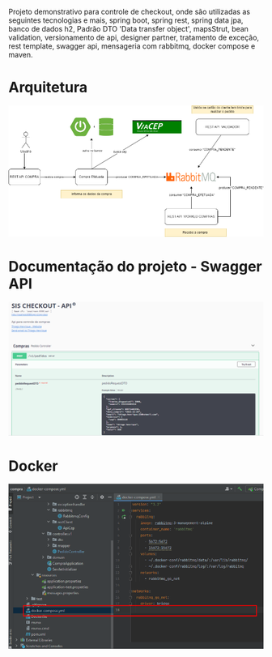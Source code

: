 Projeto demonstrativo para controle de checkout, onde são utilizadas as seguintes tecnologias e mais, spring boot, spring rest, spring data jpa, banco de dados h2, Padrão DTO 'Data transfer object', mapsStrut, bean validation, versionamento de api, designer partner, tratamento de exceção, rest template, swagger api, mensageria com rabbitmq, docker compose e maven.

# Arquitetura

![Arquitetura projeto](https://github.com/thiago-jv/RABBITMQ_SPRING_BOOT_API/blob/main/arquitetura.png)

# Documentação do projeto - Swagger API

![Swagger APIo](https://github.com/thiago-jv/RABBITMQ_SPRING_BOOT_API/blob/main/swagger.png)

# Docker

![Docker](https://github.com/thiago-jv/RABBITMQ_SPRING_BOOT_API/blob/main/docker.png)
